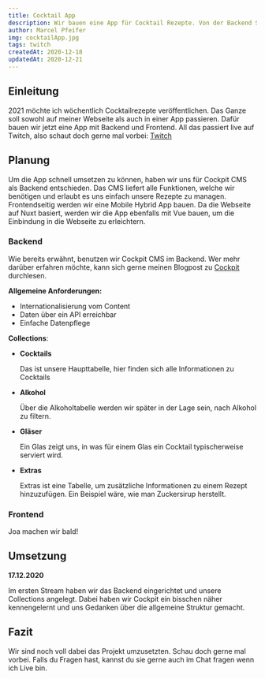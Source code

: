 ```yaml
---
title: Cocktail App
description: Wir bauen eine App für Cocktail Rezepte. Von der Backend Struktur bis hin zur fertigen iOS und Android App.
author: Marcel Pfeifer
img: cocktailApp.jpg
tags: twitch
createdAt: 2020-12-18
updatedAt: 2020-12-21
---
```


## Einleitung

2021 möchte ich wöchentlich Cocktailrezepte veröffentlichen. Das Ganze soll sowohl auf meiner Webseite als auch in einer App passieren. Dafür bauen wir jetzt eine App mit Backend und Frontend. All das passiert live auf Twitch, also schaut doch gerne mal vorbei: [Twitch](https://twitch.tv/0to100ink)

## Planung

Um die App schnell umsetzen zu können, haben wir uns für Cockpit CMS als Backend entschieden. Das CMS liefert alle Funktionen, welche wir benötigen und erlaubt es uns einfach unsere Rezepte zu managen. Frontendseitig werden wir eine Mobile Hybrid App bauen. Da die Webseite auf Nuxt basiert, werden wir die App ebenfalls mit Vue bauen, um die Einbindung in die Webseite zu erleichtern.

### Backend

Wie bereits erwähnt, benutzen wir Cockpit CMS im Backend. Wer mehr darüber erfahren möchte, kann sich gerne meinen Blogpost zu [Cockpit](/blog/Cockpit) durchlesen.

**Allgemeine Anforderungen:**

-   Internationalisierung vom Content
-   Daten über ein API erreichbar
-   Einfache Datenpflege

**Collections**:

-   **Cocktails**

    Das ist unsere Haupttabelle, hier finden sich alle Informationen zu Cocktails

-   **Alkohol**

    Über die Alkoholtabelle werden wir später in der Lage sein, nach Alkohol zu filtern.

-   **Gläser**

    Ein Glas zeigt uns, in was für einem Glas ein Cocktail typischerweise serviert wird.

-   **Extras**

    Extras ist eine Tabelle, um zusätzliche Informationen zu einem Rezept hinzuzufügen. Ein Beispiel wäre, wie man Zuckersirup herstellt.

### Frontend

Joa machen wir bald!

## Umsetzung

**17.12.2020**

Im ersten Stream haben wir das Backend eingerichtet und unsere Collections angelegt. Dabei haben wir Cockpit ein bisschen näher kennengelernt und uns Gedanken über die allgemeine Struktur gemacht.

## Fazit

Wir sind noch voll dabei das Projekt umzusetzten. Schau doch gerne mal vorbei. Falls du Fragen hast, kannst du sie gerne auch im Chat fragen wenn ich Live bin.
